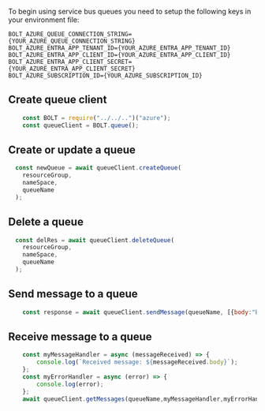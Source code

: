To begin using service bus queues you need to setup the following keys in your environment file:

```
BOLT_AZURE_QUEUE_CONNECTION_STRING={YOUR_AZURE_QUEUE_CONNECTION_STRING}
BOLT_AZURE_ENTRA_APP_TENANT_ID={YOUR_AZURE_ENTRA_APP_TENANT_ID}
BOLT_AZURE_ENTRA_APP_CLIENT_ID={YOUR_AZURE_ENTRA_APP_CLIENT_ID}
BOLT_AZURE_ENTRA_APP_CLIENT_SECRET={YOUR_AZURE_ENTRA_APP_CLIENT_SECRET}
BOLT_AZURE_SUBSCRIPTION_ID={YOUR_AZURE_SUBSCRIPTION_ID}
```

## Create queue client

```javascript
    const BOLT = require("../../..")("azure");
    const queueClient = BOLT.queue();
```

## Create or update a queue

```javascript
  const newQueue = await queueClient.createQueue(
    resourceGroup,
    nameSpace,
    queueName
  );
```

## Delete a queue

```javascript
  const delRes = await queueClient.deleteQueue(
    resourceGroup,
    nameSpace,
    queueName
  );
```

## Send message to a queue

```javascript
    const response = await queueClient.sendMessage(queueName, [{body:"Bro code"}]);
```

## Receive message to a queue

```javascript
    const myMessageHandler = async (messageReceived) => {
        console.log(`Received message: ${messageReceived.body}`);
    };
    const myErrorHandler = async (error) => {
        console.log(error);
    };
    await queueClient.getMessages(queueName,myMessageHandler,myErrorHandler)
```
